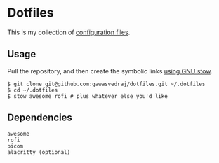 # Dotfiles

This is my collection of [configuration files](http://dotfiles.github.io/).

## Usage

Pull the repository, and then create the symbolic links [using GNU
stow](https://alexpearce.me/2016/02/managing-dotfiles-with-stow/).

```shell
$ git clone git@github.com:gawasvedraj/dotfiles.git ~/.dotfiles
$ cd ~/.dotfiles
$ stow awesome rofi # plus whatever else you'd like
```

## Dependencies

    awesome
    rofi
    picom
    alacritty (optional)
